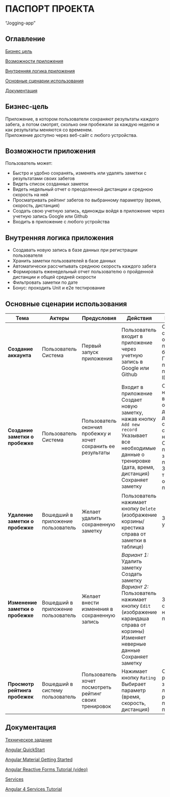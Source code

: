 # ПАСПОРТ ПРОЕКТА
“Jogging-app”

## Оглавление

[Бизнес цель](#Бизнес-цель)

[Возможности приложения](#Возможности-приложения)

[Внутренняя логика приложения](#Внутренняя-логика-приложения)

[Основные сценарии использования](#Основные-сценарии-использования)

[Документация](#Документация)

## Бизнес-цель

Приложение, в котором пользователи сохраняют результаты каждого забега, а потом смотрят, сколько они пробежали за каждую неделю и как результаты меняются со временем.  
Приложение доступно через веб-сайт с любого устройства.

## Возможности приложения

Пользователь может:

* Быстро и удобно сохранять, изменять или удалять заметки с результатами своих забегов
* Видеть список созданных заметок
* Видеть недельный отчет о преодоленной дистанции и среднюю скорость на ней
* Просматривать рейтинг забегов по выбранному параметру (время, скорость, дистанция)
* Создать свою учетную запись, единожды войдя в приложение через учетную запись Google или Github
* Входить в приложение с любого устройства 

## Внутренняя логика приложения

* Создавать новую запись в базе данных при регистрации пользователя
* Хранить заметки пользователей в базе данных
* Автоматически рассчитывать среднюю скорость каждого забега
* Формировать еженедельный отчет пользователю о пройденной дистанции и общей средней скорости
* Фильтровать заметки по дате
* Бонус: проходить Unit и e2e тестирование

## Основные сценарии использования

Тема      | Актеры        | Предусловия      | Действия       | Постусловия   
------------- | ------------- | ---------------- | -------------- | -------------
**Создание аккаунта** | Пользователь <br> Система | Первый запуск приложения | Пользователь входит в приложение через учетную запись в Google или Github | Система создает запись о пользователе в базе данных <br> Пользователю присваивается персональный ID
**Создание заметки о пробежке**  | Пользователь <br> Система| Пользователь окончил пробежку и хочет сохранить ее результаты | Входит в приложение <br> Создает новую заметку, нажав кнопку `Add new record` <br> Указывает все необходимые данные о тренировке (дата, время, дистанция) <br> Сохраняет заметку | Создается новая заметка, в которой отмечены дата, время, дистанция и средняя скорость на ней <br> Система привязывает заметку к ID пользователя <br> Заметки о тренировках отсортированы по дате
**Удаление заметки о пробежке** | Вошедший в приложение пользователь | Желает удалить сохраненную заметку | Пользователь нажимает кнопку `Delete` (изображение корзины/крестика справа от заметки в таблице) | Заметка удаляется
**Изменение заметки о пробежке** | Вошедший в приложение пользователь | Желает внести изменения в сохраненную запись | *Вариант 1:* <br> Удалить заметку <br> Создать заметку <br> *Вариант 2:* <br> Пользователь нажимает кнопку `Edit` (изображение карандаша справа от корзины) <br> Изменяет неверные данные <br> Сохраняет заметку | Заметка сохраняется с новыми параметрами
**Просмотр рейтинга пробежек** | Вошедший в систему пользователь | Пользователь хочет посмотреть рейтинг своих тренировок | Нажимает кнопку `Rating` <br> Выбирает параметр (время, скорость, дистанция) | Составляется рейтинг заметок с лучшими  результатами по данному параметру

## Документация

[Техническое задание](https://docviewer.yandex.ru/view/117140751/?*=af1t6Ha7euqnY2i5%2FbaS5PUosD57InVybCI6InlhLW1haWw6Ly8xNjQ2NjI4NjEzNzU3Mzc3MjYvMS4yIiwidGl0bGUiOiJUZXN0VGFza05ld18tMS5wZGYiLCJ1aWQiOiIxMTcxNDA3NTEiLCJ5dSI6IjM5MDcxMzg3OTE1MTEwOTY3NjEiLCJub2lmcmFtZSI6ZmFsc2UsInRzIjoxNTE3NjQ2ODg1NDg4fQ%3D%3D)

[Angular QuickStart](https://angular.io/guide/quickstart)

[Angular Material Getting Started](https://material.angular.io/guide/getting-started)

[Angular Reactive Forms Tutorial (video)](https://youtu.be/bo1Wu0aiigU)


[Services](https://angular.io/tutorial/toh-pt4)

[Angular 4 Services Tutorial](https://coursetro.com/posts/code/61/Angular-4-Services-Tutorial)
